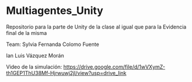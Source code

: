 # Multiagentes_Unity

Repositorio para la parte de Unity de la clase al igual que para la Evidencia final de la misma 

Team:
Sylvia Fernanda Colomo Fuente 

Ian Luis Vázquez Morán

Video de la simulación: 
https://drive.google.com/file/d/1wVXymZ-th1GEP1ThU38Mf-Hjrwuwj2jl/view?usp=drive_link
